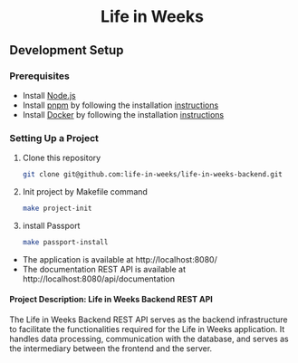 <h1 align="center">Life in Weeks</h1>

## Development Setup

### Prerequisites

- Install [Node.js](https://nodejs.org/en)
- Install [pnpm](https://pnpm.io/) by following the installation [instructions](https://pnpm.io/installation)
- Install [Docker](https://www.docker.com/) by following the installation [instructions](https://www.docker.com/get-started/)

### Setting Up a Project

1. Clone this repository

    ```bash
    git clone git@github.com:life-in-weeks/life-in-weeks-backend.git
    ```
   
2. Init project by Makefile command

    ```bash
    make project-init
    ```
   
3. install Passport

    ```bash
    make passport-install
    ```

- The application is available at http://localhost:8080/
- The documentation REST API is available at http://localhost:8080/api/documentation


#### Project Description: Life in Weeks Backend REST API

The Life in Weeks Backend REST API serves as the backend infrastructure
to facilitate the functionalities required for the Life in Weeks application.
It handles data processing, communication with the database, and serves
as the intermediary between the frontend and the server.

